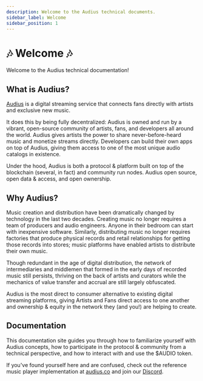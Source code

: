 ```yaml
---
description: Welcome to the Audius technical documents.
sidebar_label: Welcome
sidebar_position: 1
---
```


# 🎶 Welcome 🎶

Welcome to the Audius technical documentation!


## What is Audius?

[Audius](https://audius.co) is a digital streaming service that connects fans directly with artists and exclusive new music.

It does this by being fully decentralized: Audius is owned and run by a vibrant, open-source community of artists, fans, and developers all around the world. Audius gives artists the power to share never-before-heard music and monetize streams directly. Developers can build their own apps on top of Audius, giving them access to one of the most unique audio catalogs in existence.

Under the hood, Audius is both a protocol & platform built on top of the blockchain (several, in fact) and community run nodes. Audius open source, open data & access, and open ownership.


## Why Audius?

Music creation and distribution have been dramatically changed by technology in the last two decades. Creating music no longer requires a team of producers and audio engineers. Anyone in their bedroom can start with inexpensive software. Similarly, distributing music no longer requires factories that produce physical records and retail relationships for getting those records into stores; music platforms have enabled artists to distribute their own music.

Though redundant in the age of digital distribution, the network of intermediaries and middlemen that formed in the early days of recorded music still persists, thriving on the back of artists and curators while the mechanics of value transfer and accrual are still largely obfuscated.

Audius is the most direct to consumer alternative to existing digital streaming platforms, giving Artists and Fans direct access to one another and ownership & equity in the network they (and you!) are helping to create.


## Documentation

This documentation site guides you through how to familiarize yourself with Audius concepts, how to participate in the protocol & community from a technical perspective, and how to interact with and use the $AUDIO token.

If you've found yourself here and are confused, check out the reference music player implementation at [audius.co](https://audius.co) and join our [Discord](https://discord.com/invite/audius).